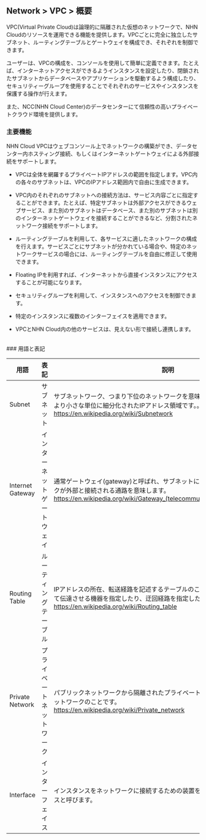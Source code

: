 ## Network > VPC > 概要

VPC(Virtual Private Cloud)は論理的に隔離された仮想のネットワークで、NHN Cloudのリソースを運用できる機能を提供します。VPCごとに完全に独立したサブネット、ルーティングテーブルとゲートウェイを構成でき、それぞれを制御できます。

ユーザーは、VPCの構成を、コンソールを使用して簡単に定義できます。たとえば、インターネットアクセスができるようインスタンスを設定したり、閉鎖されたサブネットからデータベースやアプリケーションを駆動するよう構成したり、セキュリティーグループを使用することでそれぞれのサービスやインスタンスを保護する操作が行えます。

また、NCC(NHN Cloud Center)のデータセンターにて信頼性の高いプライベートクラウド環境を提供します。




### 主要機能

NHN Cloud VPCはウェブコンソール上でネットワークの構築ができ、データセンター内ホスティング接続、もしくはインターネットゲートウェイによる外部接続をサポートします。

* VPCは全体を網羅するプライベートIPアドレスの範囲を指定します。VPC内の各々のサブネットは、VPCのIPアドレス範囲内で自由に生成できます。

* VPC内のそれぞれのサブネットへの接続方法は、サービス内容ごとに指定することができます。たとえば、特定サブネットは外部アクセスができるウェブサービス、また別のサブネットはデータベース、また別のサブネットは別のインターネットゲートウェイを接続することができるなど、分割されたネットワーク接続をサポートします。

* ルーティングテーブルを利用して、各サービスに適したネットワークの構成を行えます。サービスごとにサブネットが分かれている場合や、特定のネットワークサービスの場合には、ルーティングテーブルを自由に修正して使用できます。

* Floating IPを利用すれば、インターネットから直接インスタンスにアクセスすることが可能になります。

* セキュリティグループを利用して、インスタンスへのアクセスを制御できます。

* 特定のインスタンスに複数のインターフェイスを適用できます。

*  VPCとNHN Cloud内の他のサービスは、見えない形で接続し連携します。

<br>
### 用語と表記

用語 | 表記 | 説明
------------- | ------------- | -------------------
Subnet  | サブネット | サブネットワーク、つまり下位のネットワークを意味し、IPネットワークのうち、より小さな単位に細分化されたIPアドレス領域です。。<br><https://en.wikipedia.org/wiki/Subnetwork>
Internet Gateway| インターネットゲートウェイ | 通常ゲートウェイ(gateway)と呼ばれ、サブネットによって構成されたネットワークが外部と接続される通路を意味します。<br><https://en.wikipedia.org/wiki/Gateway_(telecommunications)#Internet_gateway>
Routing Table | ルーティングテーブル | IPアドレスの所在、転送経路を記述するテーブルのことです。宛先アドレスによって伝達させる機器を指定したり、迂回経路を指定したりすることができます。<br><https://en.wikipedia.org/wiki/Routing_table>
Private Network| プライベートネットワーク | パブリックネットワークから隔離されたプライベートなIPアドレスで構成されたネットワークのことです。<br><https://en.wikipedia.org/wiki/Private_network>
Interface | インターフェイス | インスタンスをネットワークに接続するための装置をネットワークインターフェイスと呼びます。
